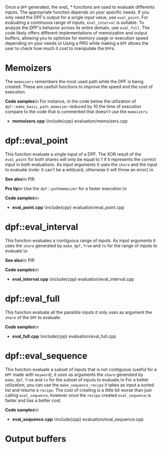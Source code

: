 <!-- # Evaluating DPFs {#evalaution} -->
Once a `DPF` generated, the *eval_* * functions are used to evaluate differents inputs. 
The appropriate function depends on your specific needs. If you only need the DPF's output 
for a single input value, use `eval_point`. For evaluating a continuous range of inputs, 
`eval_interval` is suitable. To analyze the DPF's behavior across its entire domain, use `eval_full`. 
The code likely offers different implementations of memoization and output buffers, allowing you to 
optimize for memory usage or execution speed depending on your needs.\n
Using a PRG while making a `DPF` allows the user to check how much it cost to manipulate the `DPF`s.

# Memoizers
The `memoizers` remembers the most used path while the DPF is being created. These are usefull functions 
to improve the speed and the cost of execution.

**Code samples**\n
For instance, in the code below the utilization of `dpf::make_basic_path_memoizer` reduced by 10 the time of execution 
compare to the code that is commented that doesn't use the `memoizers`. 
<div class="tabbed">

  - <b class="tab-title">memoizers.cpp</b>  \include{cpp} evaluation/memoizers.cpp

</div>


# dpf::eval_point
This function evaluate a single input of a DPF. The XOR result of the `eval_point` for both shares will only be equal to 1 if it represents the correct input in both evaluations. As input arguments it uses the `share` and the input to evaluate (note: it can't be a wildcard, otherwise it will throw an error).\n

**See also**\n
PIR

**Pro tip**\n
Use the `dpf::pathmemoizer` for a faster execution.\n

**Code samples**\n
<div class="tabbed">

  - <b class="tab-title">eval_point.cpp</b>  \include{cpp} evaluation/eval_point.cpp

</div>

# dpf::eval_interval
This function evaluates a contiguous range of inputs. As input arguments it uses the `share` generated by `make_dpf`, 
`from` and `to` for the range of inputs to evaluate.\n

**See also**\n
PIR

**Code samples**\n
<div class="tabbed">

  - <b class="tab-title">eval_interval.cpp</b>  \include{cpp} evaluation/eval_interval.cpp

</div>

# dpf::eval_full
This function evaluate all the passible inputs it only uses as argument the `share` of the `DPF` to evaluate.

**Code samples**\n
<div class="tabbed">

  - <b class="tab-title">eval_full.cpp</b>  \include{cpp} evaluation/eval_full.cpp

</div>


# dpf::eval_sequence
This function evaluate a subset of inputs that is not contiguous (useful for a `DPF` made with `keyword`), 
it uses as arguments the `share` generated by `make_dpf`, `from` and `to` for the subset of inputs to evaluate.\n
For a better utilization, you can use the `make_sequence_recipe` it takes as input a sorted list and returns a `recipe`. 
The cost of creating is a little bit worse than just calling `eval_sequence`, however once the `recipe` created 
`eval_sequence` is faster and has a better cost.


**Code samples**\n
<div class="tabbed">

  - <b class="tab-title">eval_sequence.cpp</b>  \include{cpp} evaluation/eval_sequence.cpp

</div>

# Output buffers